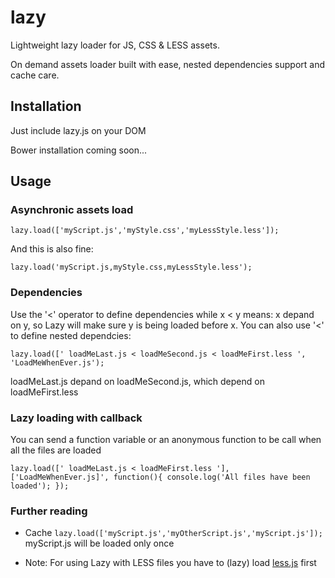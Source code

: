 lazy
====

Lightweight lazy loader for JS, CSS &amp; LESS assets.

On demand assets loader built with ease, nested dependencies support and cache care.

Installation
----
Just include lazy.js on your DOM

Bower installation coming soon...

Usage
----
### Asynchronic assets load
`lazy.load(['myScript.js','myStyle.css','myLessStyle.less']);`

And this is also fine:

`lazy.load('myScript.js,myStyle.css,myLessStyle.less');`

### Dependencies
Use the '<' operator to define dependencies while x < y means: x depand on y, so Lazy will make sure y is being loaded before x. You can also use '<' to define nested dependcies:

`lazy.load([' loadMeLast.js < loadMeSecond.js < loadMeFirst.less ', 'LoadMeWhenEver.js');`

loadMeLast.js depand on loadMeSecond.js, which depend on loadMeFirst.less

### Lazy loading with callback
You can send a function variable or an anonymous function to be call when all the files are loaded

  `lazy.load([' loadMeLast.js < loadMeFirst.less '], ['LoadMeWhenEver.js]', function(){
    console.log('All files have been loaded');
  });`

### Further reading
* Cache
  `lazy.load(['myScript.js','myOtherScript.js','myScript.js']);`
  myScript.js will be loaded only once

* Note: For using Lazy with LESS files you have to (lazy) load [less.js](https://github.com/less/less.js) first


